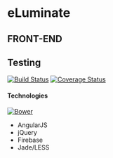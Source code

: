 # eLuminate

## FRONT-END

## Testing
[![Build Status](https://travis-ci.org/greygatch/eLuminate-node.svg?branch=master)](https://travis-ci.org/greygatch/eLuminate-node)
[![Coverage Status](https://coveralls.io/repos/greygatch/eLuminate-node/badge.svg)](https://coveralls.io/r/greygatch/eLuminate-node)
#### Technologies
[![Bower](https://img.shields.io/bower/v/bootstrap.svg)]()
- AngularJS
- jQuery
- Firebase
- Jade/LESS
